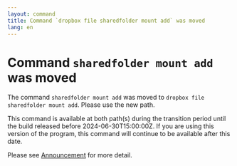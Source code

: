 ```yaml
---
layout: command
title: Command `dropbox file sharedfolder mount add` was moved
lang: en
---
```


# Command `sharedfolder mount add` was moved

The command `sharedfolder mount add` was moved to `dropbox file sharedfolder mount add`. Please use the new path.

This command is available at both path(s) during the transition period until the build released before 2024-06-30T15:00:00Z. If you are using this version of the program, this command will continue to be available after this date.

Please see [Announcement](https://github.com/watermint/toolbox/discussions/799) for more detail.


